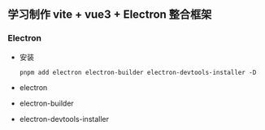 ## 学习制作 vite + vue3 + Electron 整合框架

### Electron

- 安装

  ```shell
  pnpm add electron electron-builder electron-devtools-installer -D
  ```

- electron

- electron-builder

- electron-devtools-installer
